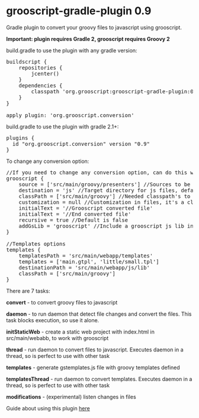 grooscript-gradle-plugin 0.9
============================

Gradle plugin to convert your groovy files to javascript using grooscript.

__Important: plugin requires Gradle 2, grooscript requires Groovy 2__

build.gradle to use the plugin with any gradle version:

<pre>
buildscript {
    repositories {
        jcenter()
    }
    dependencies {
        classpath 'org.grooscript:grooscript-gradle-plugin:0.9'
    }
}

apply plugin: 'org.grooscript.conversion'
</pre>

build.gradle to use the plugin with gradle 2.1+:

<pre>
plugins {
  id "org.grooscript.conversion" version "0.9"
}
</pre>

To change any conversion option:

<pre>
//If you need to change any conversion option, can do this way, optional
grooscript {
    source = ['src/main/groovy/presenters'] //Sources to be converted(List<String>), default is ['src/main/groovy']
    destination = 'js' //Target directory for js files, default is 'src/main/webapp/js/app'
    classPath = ['src/main/groovy'] //Needed classpath's to compile source files(List<String>), default is ['src/main/groovy']
    customization = null //Customization in files, it's a closure, as for example { -> ast(groovy.transform.TypeChecked) }
    initialText = '//Grooscript converted file'
    initialText = '//End converted file'
    recursive = true //Default is false
    addGsLib = 'grooscript' //Include a grooscript js lib in the result, default is null
}

//Templates options
templates {
    templatesPath = 'src/main/webapp/templates'
    templates = ['main.gtpl', 'little/small.tpl']
    destinationPath = 'src/main/webapp/js/lib'
    classPath = ['src/main/groovy']
}
</pre>

There are 7 tasks:

__convert__ - to convert groovy files to javascript

__daemon__ - to run daemon that detect file changes and convert the files. This task blocks execution, so use it alone.

__initStaticWeb__ - create a static web project with index.html in src/main/webabb, to work with grooscript

__thread__ - run daemon to convert files to javascript. Executes daemon in a thread, so is perfect to use with other task

__templates__ - generate gstemplates.js file with groovy templates defined

__templatesThread__ - run daemon to convert templates. Executes daemon in a thread, so is perfect to use with other task

__modifications__ - (experimental) listen changes in files

Guide about using this plugin [here](http://grooscript.org/starting_gradle.html)